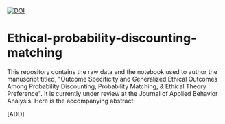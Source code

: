 [![DOI](https://zenodo.org/badge/649658634.svg)](https://zenodo.org/badge/latestdoi/649658634)

# Ethical-probability-discounting-matching

This repository contains the raw data and the notebook used to author the manuscript titled, "Outcome Specificity and Generalized Ethical Outcomes Among Probability Discounting, Probability Matching, & Ethical Theory Preference". It is currently under review at the Journal of Applied Behavior Analysis. Here is the accompanying abstract: 

[ADD]
